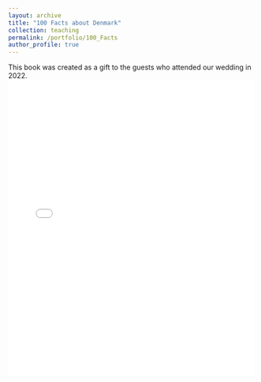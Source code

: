 ```yaml
---
layout: archive
title: "100 Facts about Denmark"
collection: teaching
permalink: /portfolio/100_Facts
author_profile: true
---
```

This book was created as a gift to the guests who attended our wedding in 2022. 
<embed src="Book_100_facts_Denmark.pdf" width="500" height="600" type="application/pdf">
